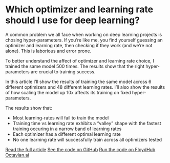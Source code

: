 
# Which optimizer and learning rate should I use for deep learning?

A common problem we all face when working on deep learning projects is chosing hyper-parameters. If you’re like me, you find yourself guessing an optimizer and learning rate, then checking if they work (and we’re not alone). This is laborious and error prone.

To better understand the affect of optimizer and learning rate choice, I trained the same model 500 times. The results show that the right hyper-parameters are crucial to training success.

In this article I’ll show the results of training the same model across 6 different optimizers and 48 different learning rates. I’ll also show the results of how scaling the model up 10x affects its training on fixed hyper-parameters.

The results show that:
- Most learning-rates will fail to train the model
- Training time vs learning rate exhibits a “valley” shape with the fastest training occuring in a narrow band of learning rates
- Each optimizer has a different optimal learning rate
- No one learning rate will successfully train across all optimizers tested

[Read the full article](https://medium.com/octavian-ai)
[See the code on GitHub](https://github.com/Octavian-ai/learning-rates)
[Run the code on FloydHub](https://www.floydhub.com/davidmack/projects/learning-rates/)
[Octavian.ai](https://octavian.ai)

